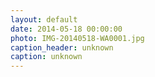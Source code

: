 ```yaml
---
layout: default
date: 2014-05-18 00:00:00
photo: IMG-20140518-WA0001.jpg
caption_header: unknown
caption: unknown
---
```

